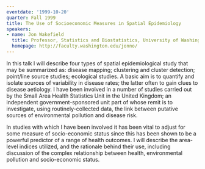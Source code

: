 ```yaml
---
eventdate: '1999-10-20'
quarter: Fall 1999
title: The Use of Socioeconomic Measures in Spatial Epidemiology
speakers:
- name: Jon Wakefield
  title: Professor, Statistics and Biostatistics, University of Washington
  homepage: http://faculty.washington.edu/jonno/
---
```

In this talk I will describe four types of spatial epidemiological study that may be summarized as: disease mapping; clustering and cluster detection; point/line source studies; ecological studies. A basic aim is to quantify and isolate sources of variability in disease rates; the latter often to gain clues to disease aetiology. I have been involved in a number of studies carried out by the Small Area Health Statistics Unit in the United Kingdom; an independent government-sponsored unit part of whose remit is to investigate, using routinely-collected data, the link between putative sources of environmental pollution and disease risk.

In studies with which I have been involved it has been vital to adjust for some measure of socio-economic status since this has been shown to be a powerful predictor of a range of health outcomes. I will describe the area-level indices utilized, and the rationale behind their use, including discussion of the complex relationship between health, environmental pollution and socio-economic status.